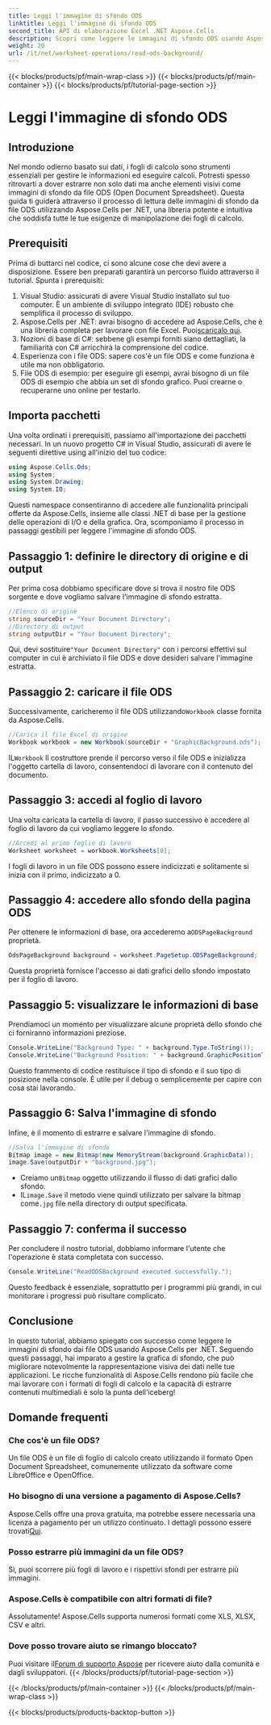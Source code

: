 ```yaml
---
title: Leggi l'immagine di sfondo ODS
linktitle: Leggi l'immagine di sfondo ODS
second_title: API di elaborazione Excel .NET Aspose.Cells
description: Scopri come leggere le immagini di sfondo ODS usando Aspose.Cells per .NET con questo tutorial completo, passo dopo passo. Perfetto per sviluppatori e appassionati.
weight: 20
url: /it/net/worksheet-operations/read-ods-background/
---
```


{{< blocks/products/pf/main-wrap-class >}}
{{< blocks/products/pf/main-container >}}
{{< blocks/products/pf/tutorial-page-section >}}

# Leggi l'immagine di sfondo ODS

## Introduzione
Nel mondo odierno basato sui dati, i fogli di calcolo sono strumenti essenziali per gestire le informazioni ed eseguire calcoli. Potresti spesso ritrovarti a dover estrarre non solo dati ma anche elementi visivi come immagini di sfondo da file ODS (Open Document Spreadsheet). Questa guida ti guiderà attraverso il processo di lettura delle immagini di sfondo da file ODS utilizzando Aspose.Cells per .NET, una libreria potente e intuitiva che soddisfa tutte le tue esigenze di manipolazione dei fogli di calcolo.
## Prerequisiti
Prima di buttarci nel codice, ci sono alcune cose che devi avere a disposizione. Essere ben preparati garantirà un percorso fluido attraverso il tutorial. Spunta i prerequisiti:
1. Visual Studio: assicurati di avere Visual Studio installato sul tuo computer. È un ambiente di sviluppo integrato (IDE) robusto che semplifica il processo di sviluppo.
2.  Aspose.Cells per .NET: avrai bisogno di accedere ad Aspose.Cells, che è una libreria completa per lavorare con file Excel. Puoi[scaricalo qui](https://releases.aspose.com/cells/net/).
3. Nozioni di base di C#: sebbene gli esempi forniti siano dettagliati, la familiarità con C# arricchirà la comprensione del codice.
4. Esperienza con i file ODS: sapere cos'è un file ODS e come funziona è utile ma non obbligatorio.
5. File ODS di esempio: per eseguire gli esempi, avrai bisogno di un file ODS di esempio che abbia un set di sfondo grafico. Puoi crearne o recuperarne uno online per testarlo.
## Importa pacchetti
Una volta ordinati i prerequisiti, passiamo all'importazione dei pacchetti necessari. In un nuovo progetto C# in Visual Studio, assicurati di avere le seguenti direttive using all'inizio del tuo codice:
```csharp
using Aspose.Cells.Ods;
using System;
using System.Drawing;
using System.IO;
```
Questi namespace consentiranno di accedere alle funzionalità principali offerte da Aspose.Cells, insieme alle classi .NET di base per la gestione delle operazioni di I/O e della grafica.
Ora, scomponiamo il processo in passaggi gestibili per leggere l'immagine di sfondo ODS. 
## Passaggio 1: definire le directory di origine e di output
Per prima cosa dobbiamo specificare dove si trova il nostro file ODS sorgente e dove vogliamo salvare l'immagine di sfondo estratta.
```csharp
//Elenco di origine
string sourceDir = "Your Document Directory";
//Directory di output
string outputDir = "Your Document Directory";
```
Qui, devi sostituire`"Your Document Directory"` con i percorsi effettivi sul computer in cui è archiviato il file ODS e dove desideri salvare l'immagine estratta.
## Passaggio 2: caricare il file ODS 
 Successivamente, caricheremo il file ODS utilizzando`Workbook` classe fornita da Aspose.Cells.
```csharp
//Carica il file Excel di origine
Workbook workbook = new Workbook(sourceDir + "GraphicBackground.ods");
```
 IL`Workbook` Il costruttore prende il percorso verso il file ODS e inizializza l'oggetto cartella di lavoro, consentendoci di lavorare con il contenuto del documento.
## Passaggio 3: accedi al foglio di lavoro 
Una volta caricata la cartella di lavoro, il passo successivo è accedere al foglio di lavoro da cui vogliamo leggere lo sfondo.
```csharp
//Accedi al primo foglio di lavoro
Worksheet worksheet = workbook.Worksheets[0];
```
I fogli di lavoro in un file ODS possono essere indicizzati e solitamente si inizia con il primo, indicizzato a 0.
## Passaggio 4: accedere allo sfondo della pagina ODS 
 Per ottenere le informazioni di base, ora accederemo a`ODSPageBackground` proprietà.
```csharp
OdsPageBackground background = worksheet.PageSetup.ODSPageBackground;
```
Questa proprietà fornisce l'accesso ai dati grafici dello sfondo impostato per il foglio di lavoro.
## Passaggio 5: visualizzare le informazioni di base
Prendiamoci un momento per visualizzare alcune proprietà dello sfondo che ci forniranno informazioni preziose.
```csharp
Console.WriteLine("Background Type: " + background.Type.ToString());
Console.WriteLine("Background Position: " + background.GraphicPositionType.ToString());
```
Questo frammento di codice restituisce il tipo di sfondo e il suo tipo di posizione nella console. È utile per il debug o semplicemente per capire con cosa stai lavorando.
## Passaggio 6: Salva l'immagine di sfondo 
Infine, è il momento di estrarre e salvare l'immagine di sfondo.
```csharp
//Salva l'immagine di sfondo
Bitmap image = new Bitmap(new MemoryStream(background.GraphicData));
image.Save(outputDir + "background.jpg");
```
-  Creiamo un`Bitmap` oggetto utilizzando il flusso di dati grafici dallo sfondo.
-  IL`image.Save` il metodo viene quindi utilizzato per salvare la bitmap come`.jpg` file nella directory di output specificata. 
## Passaggio 7: conferma il successo 
Per concludere il nostro tutorial, dobbiamo informare l'utente che l'operazione è stata completata con successo.
```csharp
Console.WriteLine("ReadODSBackground executed successfully.");
```
Questo feedback è essenziale, soprattutto per i programmi più grandi, in cui monitorare i progressi può risultare complicato.
## Conclusione
In questo tutorial, abbiamo spiegato con successo come leggere le immagini di sfondo dai file ODS usando Aspose.Cells per .NET. Seguendo questi passaggi, hai imparato a gestire la grafica di sfondo, che può migliorare notevolmente la rappresentazione visiva dei dati nelle tue applicazioni. Le ricche funzionalità di Aspose.Cells rendono più facile che mai lavorare con i formati di fogli di calcolo e la capacità di estrarre contenuti multimediali è solo la punta dell'iceberg!
## Domande frequenti
### Che cos'è un file ODS?
Un file ODS è un file di foglio di calcolo creato utilizzando il formato Open Document Spreadsheet, comunemente utilizzato da software come LibreOffice e OpenOffice.
### Ho bisogno di una versione a pagamento di Aspose.Cells?
 Aspose.Cells offre una prova gratuita, ma potrebbe essere necessaria una licenza a pagamento per un utilizzo continuato. I dettagli possono essere trovati[Qui](https://purchase.aspose.com/buy).
### Posso estrarre più immagini da un file ODS?
Sì, puoi scorrere più fogli di lavoro e i rispettivi sfondi per estrarre più immagini.
### Aspose.Cells è compatibile con altri formati di file?
Assolutamente! Aspose.Cells supporta numerosi formati come XLS, XLSX, CSV e altri.
### Dove posso trovare aiuto se rimango bloccato?
 Puoi visitare il[Forum di supporto Aspose](https://forum.aspose.com/c/cells/9) per ricevere aiuto dalla comunità e dagli sviluppatori.
{{< /blocks/products/pf/tutorial-page-section >}}

{{< /blocks/products/pf/main-container >}}
{{< /blocks/products/pf/main-wrap-class >}}

{{< blocks/products/products-backtop-button >}}
